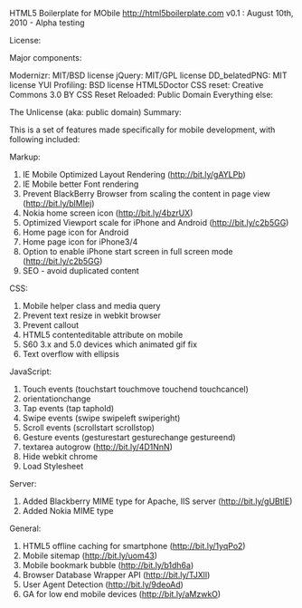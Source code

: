 HTML5 Boilerplate for MObile http://html5boilerplate.com
v0.1 : August 10th, 2010 - Alpha testing

License:

Major components:

Modernizr: MIT/BSD license
jQuery: MIT/GPL license
DD_belatedPNG: MIT license
YUI Profiling: BSD license
HTML5Doctor CSS reset: Creative Commons 3.0 BY
CSS Reset Reloaded: Public Domain
Everything else:

The Unlicense (aka: public domain)
Summary:

This is a set of features made specifically for mobile development, with following included:

Markup:
1. IE Mobile Optimized Layout Rendering (http://bit.ly/gAYLPb)
2. IE Mobile better Font rendering
3. Prevent BlackBerry Browser from scaling the content in page view (http://bit.ly/blMIej)
4. Nokia home screen icon (http://bit.ly/4bzrUX)
5. Optimized Viewport scale for iPhone and Android (http://bit.ly/c2b5GG)
6. Home page icon for Android
7. Home page icon for iPhone3/4
8. Option to enable iPhone start screen in full screen mode (http://bit.ly/c2b5GG)
9. SEO - avoid duplicated content

CSS:
1. Mobile helper class and media query
2. Prevent text resize in webkit browser
3. Prevent callout
4. HTML5 contenteditable attribute on mobile
5. S60 3.x and 5.0 devices which animated gif fix
6. Text overflow with ellipsis

JavaScript:
1. Touch events (touchstart touchmove touchend touchcancel)
2. orientationchange
3. Tap events (tap taphold)
4. Swipe events (swipe swipeleft swiperight)
5. Scroll events (scrollstart scrollstop)
6. Gesture events (gesturestart gesturechange gestureend)
7. textarea autogrow (http://bit.ly/4D1NnN)
8. Hide webkit chrome
9. Load Stylesheet

Server:
1. Added Blackberry MIME type for Apache, IIS server (http://bit.ly/gUBtIE)
2. Added Nokia MIME type

General:
1. HTML5 offline caching for smartphone (http://bit.ly/1yqPo2)
2. Mobile sitemap (http://bit.ly/uom43)
3. Mobile bookmark bubble (http://bit.ly/b1dh6a)
4. Browser Database Wrapper API (http://bit.ly/TJXll)
5. User Agent Detection (http://bit.ly/9deoAd)
6. GA for low end mobile devices (http://bit.ly/aMzwkO)